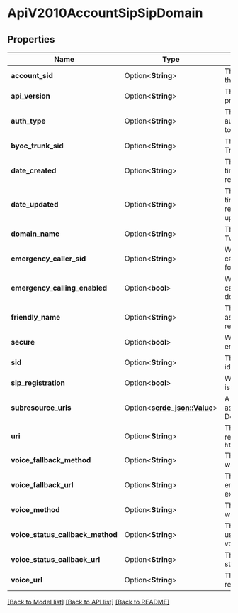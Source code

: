 # ApiV2010AccountSipSipDomain

## Properties

Name | Type | Description | Notes
------------ | ------------- | ------------- | -------------
**account_sid** | Option<**String**> | The SID of the Account that created the resource | [optional]
**api_version** | Option<**String**> | The API version used to process the call | [optional]
**auth_type** | Option<**String**> | The types of authentication mapped to the domain | [optional]
**byoc_trunk_sid** | Option<**String**> | The SID of the BYOC Trunk resource. | [optional]
**date_created** | Option<**String**> | The RFC 2822 date and time in GMT that the resource was created | [optional]
**date_updated** | Option<**String**> | The RFC 2822 date and time in GMT that the resource was last updated | [optional]
**domain_name** | Option<**String**> | The unique address on Twilio to route SIP traffic | [optional]
**emergency_caller_sid** | Option<**String**> | Whether an emergency caller sid is configured for the domain. | [optional]
**emergency_calling_enabled** | Option<**bool**> | Whether emergency calling is enabled for the domain. | [optional]
**friendly_name** | Option<**String**> | The string that you assigned to describe the resource | [optional]
**secure** | Option<**bool**> | Whether secure SIP is enabled for the domain | [optional]
**sid** | Option<**String**> | The unique string that identifies the resource | [optional]
**sip_registration** | Option<**bool**> | Whether SIP registration is allowed | [optional]
**subresource_uris** | Option<[**serde_json::Value**](.md)> | A list mapping resources associated with the SIP Domain resource | [optional]
**uri** | Option<**String**> | The URI of the resource, relative to `https://api.twilio.com` | [optional]
**voice_fallback_method** | Option<**String**> | The HTTP method used with voice_fallback_url | [optional]
**voice_fallback_url** | Option<**String**> | The URL we call when an error occurs while executing TwiML | [optional]
**voice_method** | Option<**String**> | The HTTP method to use with voice_url | [optional]
**voice_status_callback_method** | Option<**String**> | The HTTP method we use to call voice_status_callback_url | [optional]
**voice_status_callback_url** | Option<**String**> | The URL that we call with status updates | [optional]
**voice_url** | Option<**String**> | The URL we call when receiving a call | [optional]

[[Back to Model list]](../README.md#documentation-for-models) [[Back to API list]](../README.md#documentation-for-api-endpoints) [[Back to README]](../README.md)


